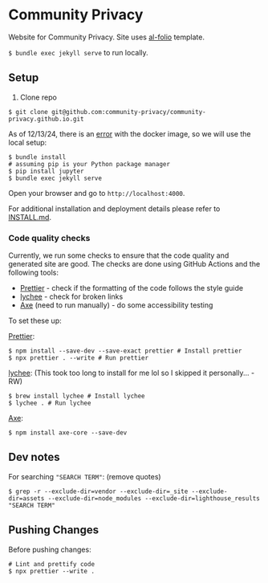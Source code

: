 # Community Privacy

Website for Community Privacy. Site uses [al-folio](https://github.com/alshedivat/al-folio) template. 

`$ bundle exec jekyll serve` to run locally. 

## Setup

1. Clone repo

```
$ git clone git@github.com:community-privacy/community-privacy.github.io.git
```

As of 12/13/24, there is an [error](https://github.com/alshedivat/al-folio/issues/2880) with the docker image, so we will use the local setup:

```
$ bundle install
# assuming pip is your Python package manager
$ pip install jupyter
$ bundle exec jekyll serve
```

Open your browser and go to `http://localhost:4000`.

For additional installation and deployment details please refer to [INSTALL.md](INSTALL.md).

### Code quality checks

Currently, we run some checks to ensure that the code quality and generated site are good. The checks are done using GitHub Actions and the following tools:

- [Prettier](https://prettier.io/) - check if the formatting of the code follows the style guide
- [lychee](https://lychee.cli.rs/) - check for broken links
- [Axe](https://github.com/dequelabs/axe-core) (need to run manually) - do some accessibility testing

To set these up:

[Prettier](https://prettier.io/):
```
$ npm install --save-dev --save-exact prettier # Install prettier
$ npx prettier . --write # Run prettier
```

[lychee](https://lychee.cli.rs/): (This took too long to install for me lol so I skipped it personally... -RW)
```
$ brew install lychee # Install lychee 
$ lychee . # Run lychee 
```

[Axe](https://github.com/dequelabs/axe-core):
```
$ npm install axe-core --save-dev
```

## Dev notes
For searching `"SEARCH TERM"`: (remove quotes) 
```
$ grep -r --exclude-dir=vendor --exclude-dir=_site --exclude-dir=assets --exclude-dir=node_modules --exclude-dir=lighthouse_results "SEARCH TERM"
```

## Pushing Changes

Before pushing changes:

```
# Lint and prettify code
$ npx prettier --write .
```

